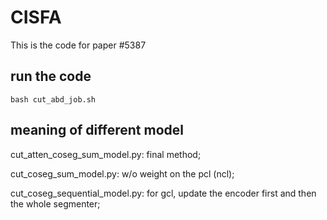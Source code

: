 # CISFA
This is the code for paper #5387

## run the code
```
bash cut_abd_job.sh
```

## meaning of different model
cut_atten_coseg_sum_model.py: final method;

cut_coseg_sum_model.py: w/o weight on the pcl (ncl);

cut_coseg_sequential_model.py: for gcl, update the encoder first and then the whole segmenter;

